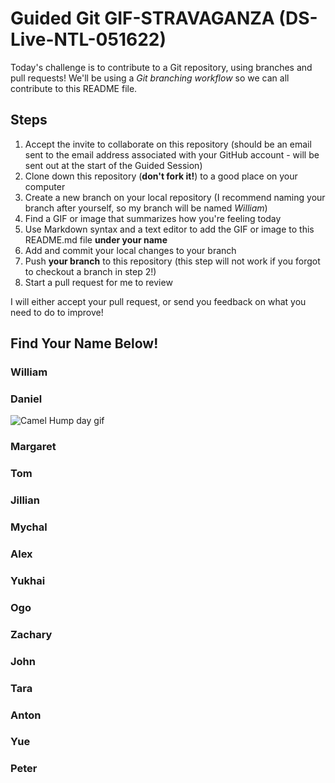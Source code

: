 # Guided Git GIF-STRAVAGANZA (DS-Live-NTL-051622)

Today's challenge is to contribute to a Git repository, using branches and pull requests! We'll be using a *Git branching workflow* so we can all contribute to this README file.

## Steps

1. Accept the invite to collaborate on this repository (should be an email sent to the email address associated with your GitHub account - will be sent out at the start of the Guided Session)
2. Clone down this repository (**don't fork it!**) to a good place on your computer
3. Create a new branch on your local repository (I recommend naming your branch after yourself, so my branch will be named _William_)
4. Find a GIF or image that summarizes how you're feeling today
5. Use Markdown syntax and a text editor to add the GIF or image to this README.md file **under your name**
6. Add and commit your local changes to your branch
7. Push **your branch** to this repository (this step will not work if you forgot to checkout a branch in step 2!)
8. Start a pull request for me to review

I will either accept your pull request, or send you feedback on what you need to do to improve!

## Find Your Name Below!

### William

### Daniel
![Camel Hump day gif](https://media.giphy.com/media/BVSMbtX5ZRGqwnCQnX/giphy.gif)

### Margaret

### Tom

### Jillian

### Mychal

### Alex

### Yukhai

### Ogo

### Zachary

### John

### Tara

### Anton

### Yue

### Peter
